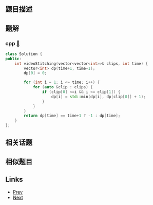 
# [](https://leetcode-cn.com/problems/video-stitching)

## 题目描述



## 题解

### cpp [🔗](video-stitching.cpp) 
```cpp
class Solution {
public:
    int videoStitching(vector<vector<int>>& clips, int time) {
        vector<int> dp(time+1, time+1);
        dp[0] = 0;

        for (int i = 1; i <= time; i++) {
            for (auto &clip : clips) {
                if (clip[0] <=i && i <= clip[1]) {
                    dp[i] = std::min(dp[i], dp[clip[0]] + 1);
                }
            }
        }
        return dp[time] == time+1 ? -1 : dp[time];
    }
};
```


## 相关话题



## 相似题目



## Links

- [Prev](../number-of-enclaves/README.md) 
- [Next](../two-sum-less-than-k/README.md) 

